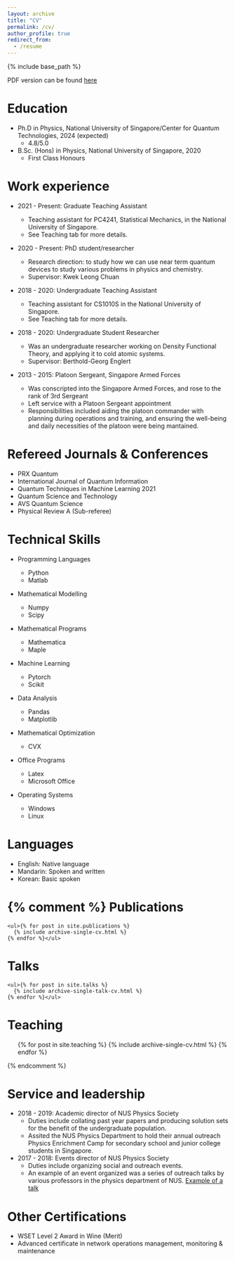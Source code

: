 ```yaml
---
layout: archive
title: "CV"
permalink: /cv/
author_profile: true
redirect_from:
  - /resume
---
```


{% include base_path %}

PDF version can be found [here](https://drive.google.com/file/d/1-kxpfBL8GPaBeRfMACNui8aJACJOJb55/view?usp=sharing)

Education
======
* Ph.D in Physics, National University of Singapore/Center for Quantum Technologies, 2024 (expected)
  * 4.8/5.0
* B.Sc. (Hons) in Physics, National University of Singapore, 2020 
  * First Class Honours

Work experience
======
* 2021 - Present: Graduate Teaching Assistant
  * Teaching assistant for PC4241, Statistical Mechanics, in the National University of Singapore. 
  * See Teaching tab for more details.

* 2020 - Present: PhD student/researcher
  * Research direction: to study how we can use near term quantum devices to study various problems in physics and chemistry.
  * Supervisor: Kwek Leong Chuan

* 2018 - 2020: Undergraduate Teaching Assistant
  * Teaching assistant for CS1010S in the National University of Singapore. 
  * See Teaching tab for more details.

* 2018 - 2020: Undergraduate Student Researcher
  * Was an undergraduate researcher working on Density Functional Theory, and applying it to cold atomic systems.
  * Supervisor: Berthold-Georg Englert

* 2013 - 2015: Platoon Sergeant, Singapore Armed Forces
  * Was conscripted into the Singapore Armed Forces, and rose to the rank of 3rd Sergeant
  * Left service with a Platoon Sergeant appointment
  * Responsibilities included aiding the platoon commander with planning during operations and training, and ensuring the well-being and daily necessities of the platoon were being mantained.

Refereed Journals & Conferences
======
* PRX Quantum
* International Journal of Quantum Information
* Quantum Techniques in Machine Learning 2021
* Quantum Science and Technology
* AVS Quantum Science
* Physical Review A (Sub-referee)

Technical Skills
======
* Programming Languages
  * Python
  * Matlab

* Mathematical Modelling
  * Numpy
  * Scipy

* Mathematical Programs
  * Mathematica
  * Maple

* Machine Learning
  * Pytorch
  * Scikit

* Data Analysis
  * Pandas
  * Matplotlib

* Mathematical Optimization
  * CVX

* Office Programs
  * Latex
  * Microsoft Office

* Operating Systems
  * Windows
  * Linux

Languages
=====
* English: Native language
* Mandarin: Spoken and written
* Korean: Basic spoken

{% comment %} 
  Publications
  ======
    <ul>{% for post in site.publications %}
      {% include archive-single-cv.html %}
    {% endfor %}</ul>
    
  Talks
  ======
    <ul>{% for post in site.talks %}
      {% include archive-single-talk-cv.html %}
    {% endfor %}</ul>


Teaching
======
  <ul>{% for post in site.teaching %}
    {% include archive-single-cv.html %}
  {% endfor %}</ul>

{% endcomment %}  

Service and leadership
======
* 2018 - 2019: Academic director of NUS Physics Society
  * Duties include collating past year papers and producing solution sets for the benefit of the undergraduate population.
  * Assited the NUS Physics Department to hold their annual outreach Physics Enrichment Camp for secondary school and junior college students in Singapore.
* 2017 - 2018: Events director of NUS Physics Society
  * Duties include organizing social and outreach events.
  * An example of an event organized was a series of outreach talks by various professors in the physics department of NUS. [Example of a talk](https://www.youtube.com/watch?v=e_UnaD_u1MU)

Other Certifications
=====
* WSET Level 2 Award in Wine (Merit)
* Advanced certificate in network operations management, monitoring & maintenance


